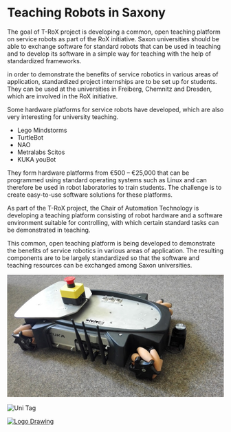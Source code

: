# Teaching Robots in Saxony

The goal of T-RoX project is developing a common, open teaching platform on service robots as part of the RoX initiative. Saxon universities should be able to exchange software for standard robots that can be used in teaching and to develop its software in a simple way for teaching with the help of standardized frameworks.

in order to demonstrate the benefits of service robotics in various areas of application, standardized project internships are to be set up for students. They can be used at the universities in Freiberg, Chemnitz and Dresden, which are involved in the RoX initiative.

Some hardware platforms for service robots have developed, which are also very interesting for university teaching.

- Lego Mindstorms
- TurtleBot
- NAO
- Metralabs Scitos
- KUKA youBot

They form hardware platforms from €500 – €25,000 that can be programmed using standard operating systems such as Linux and can therefore be used in robot laboratories to train students. The challenge is to create easy-to-use software solutions for these platforms.

As part of the T-RoX project, the Chair of Automation Technology is developing a teaching platform consisting of robot hardware and a software environment suitable for controlling, with which certain standard tasks can be demonstrated in teaching.

This common, open teaching platform is being developed to demonstrate the benefits of service robotics in various areas of application. The resulting components are to be largely standardized so that the software and teaching resources can be exchanged among Saxon universities.

![youbot](../assets/images/youbot.jpg)

![Uni Tag](http://st.inf.tu-dresden.de/trox/wp-content/uploads/2016/06/DSC09991-768x510.jpg)

[![Logo Drawing](https://img.youtube.com/vi/3n7n1EgOYeo/0.jpg)](https://www.youtube.com/watch?v=3n7n1EgOYeo)
